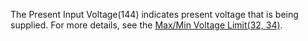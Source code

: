 The Present Input Voltage(144) indicates present voltage that is being supplied. For more details, see the [Max/Min Voltage Limit(32, 34)](#max-voltage-limit).
